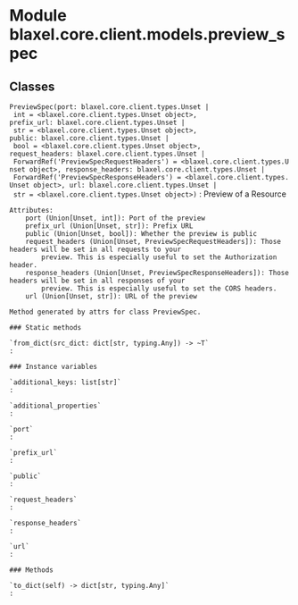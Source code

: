 Module blaxel.core.client.models.preview_spec
=============================================

Classes
-------

`PreviewSpec(port: blaxel.core.client.types.Unset | int = <blaxel.core.client.types.Unset object>, prefix_url: blaxel.core.client.types.Unset | str = <blaxel.core.client.types.Unset object>, public: blaxel.core.client.types.Unset | bool = <blaxel.core.client.types.Unset object>, request_headers: blaxel.core.client.types.Unset | ForwardRef('PreviewSpecRequestHeaders') = <blaxel.core.client.types.Unset object>, response_headers: blaxel.core.client.types.Unset | ForwardRef('PreviewSpecResponseHeaders') = <blaxel.core.client.types.Unset object>, url: blaxel.core.client.types.Unset | str = <blaxel.core.client.types.Unset object>)`
:   Preview of a Resource
    
    Attributes:
        port (Union[Unset, int]): Port of the preview
        prefix_url (Union[Unset, str]): Prefix URL
        public (Union[Unset, bool]): Whether the preview is public
        request_headers (Union[Unset, PreviewSpecRequestHeaders]): Those headers will be set in all requests to your
            preview. This is especially useful to set the Authorization header.
        response_headers (Union[Unset, PreviewSpecResponseHeaders]): Those headers will be set in all responses of your
            preview. This is especially useful to set the CORS headers.
        url (Union[Unset, str]): URL of the preview
    
    Method generated by attrs for class PreviewSpec.

    ### Static methods

    `from_dict(src_dict: dict[str, typing.Any]) ‑> ~T`
    :

    ### Instance variables

    `additional_keys: list[str]`
    :

    `additional_properties`
    :

    `port`
    :

    `prefix_url`
    :

    `public`
    :

    `request_headers`
    :

    `response_headers`
    :

    `url`
    :

    ### Methods

    `to_dict(self) ‑> dict[str, typing.Any]`
    :